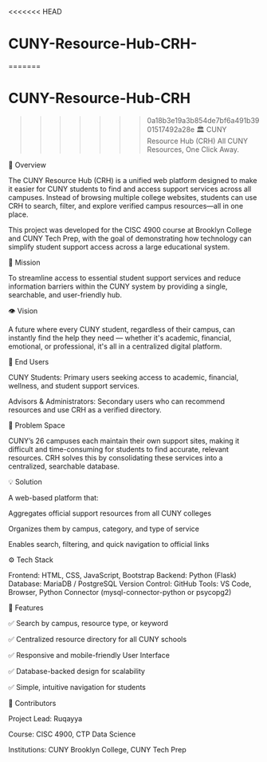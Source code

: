 <<<<<<< HEAD
# CUNY-Resource-Hub-CRH-
=======
# CUNY-Resource-Hub-CRH
>>>>>>> 0a18b3e19a3b854de7bf6a491b3901517492a28e
🏛️ CUNY Resource Hub (CRH)
All CUNY Resources, One Click Away.

🌟 Overview

The CUNY Resource Hub (CRH) is a unified web platform designed to make it easier for CUNY students to find and access support services across all campuses.
Instead of browsing multiple college websites, students can use CRH to search, filter, and explore verified campus resources—all in one place.

This project was developed for the CISC 4900 course at Brooklyn College and CUNY Tech Prep, with the goal of demonstrating how technology can simplify student support access across a large educational system.

🎯 Mission

To streamline access to essential student support services and reduce information barriers within the CUNY system by providing a single, searchable, and user-friendly hub.

👁️ Vision

A future where every CUNY student, regardless of their campus, can instantly find the help they need — whether it's academic, financial, emotional, or professional, it's all in a centralized digital platform.

👥 End Users

CUNY Students: Primary users seeking access to academic, financial, wellness, and student support services.

Advisors & Administrators: Secondary users who can recommend resources and use CRH as a verified directory.

🧩 Problem Space

CUNY’s 26 campuses each maintain their own support sites, making it difficult and time-consuming for students to find accurate, relevant resources.
CRH solves this by consolidating these services into a centralized, searchable database.

💡 Solution

A web-based platform that:

Aggregates official support resources from all CUNY colleges

Organizes them by campus, category, and type of service

Enables search, filtering, and quick navigation to official links

⚙️ Tech Stack

Frontend: HTML, CSS, JavaScript, Bootstrap
Backend: Python (Flask)
Database: MariaDB / PostgreSQL
Version Control: GitHub
Tools: VS Code, Browser, Python Connector (mysql-connector-python or psycopg2)

🧠 Features

✅ Search by campus, resource type, or keyword

✅ Centralized resource directory for all CUNY schools

✅ Responsive and mobile-friendly User Interface

✅ Database-backed design for scalability

✅ Simple, intuitive navigation for students

🤝 Contributors

Project Lead: Ruqayya 

Course: CISC 4900, CTP Data Science

Institutions: CUNY Brooklyn College, CUNY Tech Prep
